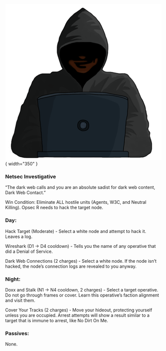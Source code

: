 ![darkwebcontact.png](Images/darkwebcontact.png){ width="350" }

### **Netsec Investigative**

“The dark web calls and you are an absolute sadist for dark web content, Dark Web Contact.”

Win Condition: Eliminate ALL hostile units (Agents, W3C, and Neutral Killing). Opsec R needs to hack the target node.

### **Day:**

Hack Target (Moderate) - Select a white node and attempt to hack it. Leaves a log.

Wireshark (D1 -> D4 cooldown) - Tells you the name of any operative that did a Denial of Service.

Dark Web Connections (2 charges) - Select a white node. If the node isn’t hacked, the node’s connection logs are revealed to you anyway.

### **Night:**

Doxx and Stalk (N1 -> N4 cooldown, 2 charges) - Select a target operative. Do not go through frames or cover. Learn this operative’s faction alignment and visit them.

Cover Your Tracks (2 charges) - Move your hideout, protecting yourself unless you are occupied. Arrest attempts will show a result similar to a target that is immune to arrest, like No Dirt On Me.

### **Passives:**

None.